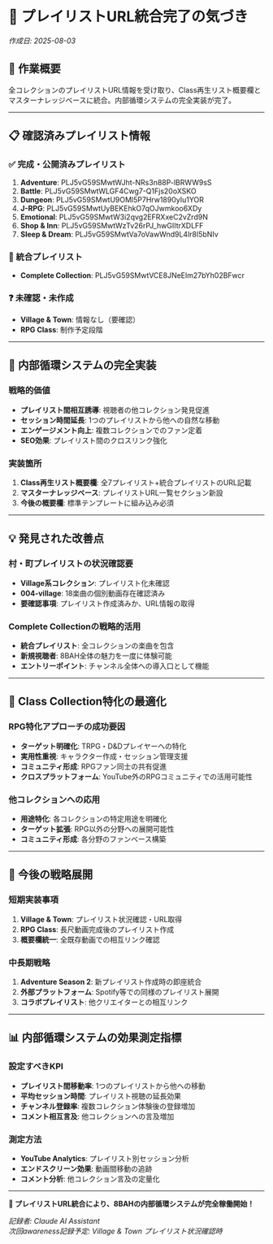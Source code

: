 # 🔗 プレイリストURL統合完了の気づき

*作成日: 2025-08-03*

## 🎯 作業概要

全コレクションのプレイリストURL情報を受け取り、Class再生リスト概要欄とマスターナレッジベースに統合。内部循環システムの完全実装が完了。

---

## 📋 確認済みプレイリスト情報

### ✅ 完成・公開済みプレイリスト
1. **Adventure**: PLJ5vG59SMwtWJht-NRs3n88P-lBRWW9sS
2. **Battle**: PLJ5vG59SMwtWLGF4Cwg7-Q1Fjs20oXSKO
3. **Dungeon**: PLJ5vG59SMwtU9OMl5P7Hrw1890yIu1YOR
4. **J-RPG**: PLJ5vG59SMwtUyBEKEhkO7qOJwmkoo6XDy
5. **Emotional**: PLJ5vG59SMwtW3i2qvg2EFRXxeC2vZrd9N
6. **Shop & Inn**: PLJ5vG59SMwtWzTv26rPJ_hwGIItrXDLFF
7. **Sleep & Dream**: PLJ5vG59SMwtVa7oVawWnd9L4lr8I5bNIv

### 🎵 統合プレイリスト
- **Complete Collection**: PLJ5vG59SMwtVCE8JNeElm27bYh02BFwcr

### ❓ 未確認・未作成
- **Village & Town**: 情報なし（要確認）
- **RPG Class**: 制作予定段階

---

## 🚀 内部循環システムの完全実装

### 戦略的価値
- **プレイリスト間相互誘導**: 視聴者の他コレクション発見促進
- **セッション時間延長**: 1つのプレイリストから他への自然な移動
- **エンゲージメント向上**: 複数コレクションでのファン定着
- **SEO効果**: プレイリスト間のクロスリンク強化

### 実装箇所
1. **Class再生リスト概要欄**: 全7プレイリスト+統合プレイリストのURL記載
2. **マスターナレッジベース**: プレイリストURL一覧セクション新設
3. **今後の概要欄**: 標準テンプレートに組み込み必須

---

## 💡 発見された改善点

### 村・町プレイリストの状況確認要
- **Village系コレクション**: プレイリスト化未確認
- **004-village**: 18楽曲の個別動画存在確認済み
- **要確認事項**: プレイリスト作成済みか、URL情報の取得

### Complete Collectionの戦略的活用
- **統合プレイリスト**: 全コレクションの楽曲を包含
- **新規視聴者**: 8BAH全体の魅力を一度に体験可能
- **エントリーポイント**: チャンネル全体への導入口として機能

---

## 🎯 Class Collection特化の最適化

### RPG特化アプローチの成功要因
- **ターゲット明確化**: TRPG・D&Dプレイヤーへの特化
- **実用性重視**: キャラクター作成・セッション管理支援
- **コミュニティ形成**: RPGファン同士の共有促進
- **クロスプラットフォーム**: YouTube外のRPGコミュニティでの活用可能性

### 他コレクションへの応用
- **用途特化**: 各コレクションの特定用途を明確化
- **ターゲット拡張**: RPG以外の分野への展開可能性
- **コミュニティ形成**: 各分野のファンベース構築

---

## 🔗 今後の戦略展開

### 短期実装事項
1. **Village & Town**: プレイリスト状況確認・URL取得
2. **RPG Class**: 長尺動画完成後のプレイリスト作成
3. **概要欄統一**: 全既存動画での相互リンク確認

### 中長期戦略
1. **Adventure Season 2**: 新プレイリスト作成時の即座統合
2. **外部プラットフォーム**: Spotify等での同様のプレイリスト展開
3. **コラボプレイリスト**: 他クリエイターとの相互リンク

---

## 📊 内部循環システムの効果測定指標

### 設定すべきKPI
- **プレイリスト間移動率**: 1つのプレイリストから他への移動
- **平均セッション時間**: プレイリスト視聴の延長効果
- **チャンネル登録率**: 複数コレクション体験後の登録増加
- **コメント相互言及**: 他コレクションへの言及増加

### 測定方法
- **YouTube Analytics**: プレイリスト別セッション分析
- **エンドスクリーン効果**: 動画間移動の追跡
- **コメント分析**: 他コレクション言及の定量化

---

**🔗 プレイリストURL統合により、8BAHの内部循環システムが完全稼働開始！**

*記録者: Claude AI Assistant*  
*次回awareness記録予定: Village & Town プレイリスト状況確認時*